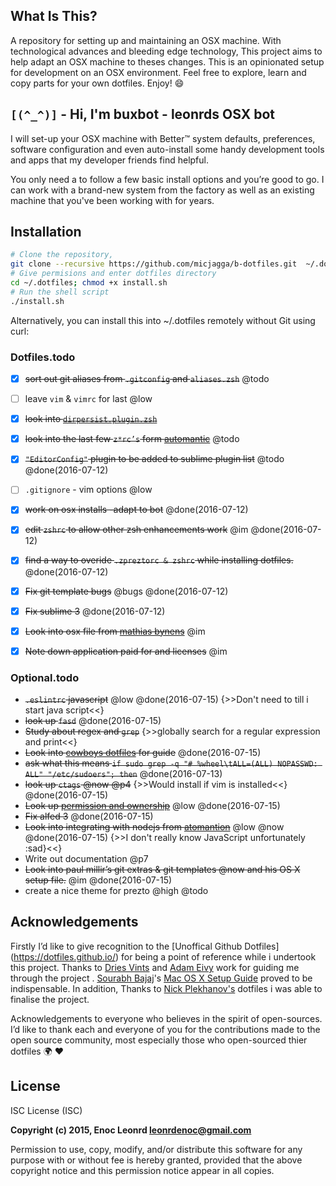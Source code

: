 ## What Is This?

A repository for setting up and maintaining  an OSX machine. With technological advances and bleeding edge technology, This project aims to help adapt an OSX machine to theses changes. This is an opinionated setup for development on an OSX environment.  Feel free to explore, learn and copy parts for your own dotfiles. Enjoy! :smile:

## `[(^_^)]` - Hi, I'm buxbot - leonrds OSX bot

I will set-up your OSX machine with Better™ system defaults, preferences, software configuration and even auto-install some handy development tools and apps that my developer friends find helpful.

You only need a to follow a few basic install options and you’re good to go. I can work with a brand-new system from the factory as well as an existing machine that you've been working with for years.

## Installation

```zsh
# Clone the repository,
git clone --recursive https://github.com/micjagga/b-dotfiles.git  ~/.dotfiles
# Give permisions and enter dotfiles directory
cd ~/.dotfiles; chmod +x install.sh
# Run the shell script
./install.sh
```

Alternatively, you can install this into ~/.dotfiles remotely without Git using curl:

<!-- ```zsh
sh -c "`curl -fsSL https://raw.github.com/micjagga/dotfiles/master/remote-setup.sh`"

Or, using wget:

sh -c "`wget -O - --no-check-certificate https://raw.githubusercontent.com/micjagga/dotfiles/master/remote-setup.sh`"
``` -->

### Dotfiles.todo
- [x] ~~sort out git aliases from `.gitconfig` and `aliases.zsh`~~ @todo
- [ ]  leave `vim` & `vimrc` for last @low
- [x] ~~look into  [`dirpersist.plugin.zsh`](https://github.com/reenhanced/zsh-config/blob/master/plugins/dirpersist/dirpersist.plugin.zsh)~~
- [x] ~~look into the last few `z*rc’s` form [automantic](https://github.com/atomantic/dotfiles/tree/master/homedir)~~ @todo
- [x] ~~`"EditorConfig"` plugin to be added to sublime plugin list~~ @todo @done(2016-07-12)
- [ ] `.gitignore` - vim options @low
- [x] ~~work on osx installs -adapt to bot~~ @done(2016-07-12)
- [x] ~~edit `zshrc` to allow other zsh enhancements work~~ @im @done(2016-07-12)
- [x] ~~find a way to overide  `.zpreztorc & zshrc` while installing dotfiles.~~ @done(2016-07-12)
- [x] ~~Fix git template bugs~~ @bugs @done(2016-07-12)
- [x] ~~Fix sublime 3~~ @done(2016-07-12)
- [x] ~~Look into osx file from [mathias bynens](https://github.com/mathiasbynens/dotfiles/blob/master/.osx)~~ @im
- [x] ~~Note down application paid for and licenses~~ @im


###  Optional.todo
- ~~`.eslintrc` javascript~~ @low @done(2016-07-15) {>>Don't need to till i start java script<<}
- ~~look  up `fasd`~~ @done(2016-07-15)
- ~~Study about regex and `grep`~~ {>>globally search for a regular expression and print<<}
-  ~~Look into [cowboys dotfiles](https://github.com/cowboy/dotfiles/blob/1d26c50/bin/dotfiles#L164-165) for guide~~ @done(2016-07-15)
- ~~ask what this means `if sudo grep -q "# %wheel\tALL=(ALL) NOPASSWD: ALL" "/etc/sudoers"; then`~~ @done(2016-07-13)
-  ~~look up `ctags` @now  @p4~~ {>>Would install if vim is installed<<}  @done(2016-07-15)
- ~~Look up [permission and ownership](http://askubuntu.com/questions/409025/permission-denied-when-running-sh-scripts)~~ @low @done(2016-07-15)
- ~~Fix alfed 3~~ @done(2016-07-15)
- ~~Look into integrating with nodejs from [atomantion](https://github.com/atomantic/dotfiles)~~ @low @now @done(2016-07-15) {>>I don't really know JavaScript unfortunately :sad}<<}
-  Write out documentation @p7
- ~~Look into paul millir’s git extras & git templates @now and his OS X setup file.~~ @im @done(2016-07-15)
- create a nice theme for prezto @high @todo

## Acknowledgements

Firstly I’d like to give recognition to  the [Unoffical Github Dotfiles] (https://dotfiles.github.io/) for being a point of reference while i undertook this project. Thanks to [Dries Vints](https://driesvints.com/blog/getting-started-with-dotfiles/)  and [Adam Eivy]( https://github.com/atomantic/dotfiles) work for guiding me through the project . [Sourabh Bajaj](https://twitter.com/sb2nov/)'s [Mac OS X Setup Guide](http://sourabhbajaj.com/mac-setup/) proved to be indispensable. In addition, Thanks to  [Nick Plekhanov's](https://github.com/nicksp/dotfiles) dotfiles i was able to finalise the project.

 Acknowledgements to everyone  who believes in the spirit of open-sources. I’d like to thank each and everyone of you for the contributions made to the open source community, most especially those who open-sourced thier dotfiles :earth_africa: :heart:


## License
ISC License (ISC)

**Copyright (c) 2015, Enoc Leonrd <leonrdenoc@gmail.com>**

Permission to use, copy, modify, and/or distribute this software for any purpose with or without fee is hereby granted, provided that the above copyright notice and this permission notice appear in all copies.
